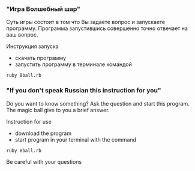 ### "Игра Волшебный шар"

Суть игры состоит в том что Вы задаете вопрос и запускаете программу.
Программа запустившись совершенно точно отвечает на ваш вопрос.

Инструкция запуска
- скачать программу
- запустить программу в терминале командой

```
ruby 8ball.rb

```

### "If you don't speak Russian this instruction for you"

Do you want to know something?
Ask the question and start this program.
The magic ball give to you a brief answer. 

Instruction for use
- download the program
- start program in your terminal with the command

```
ruby 8ball.rb

```

Be careful with your questions
